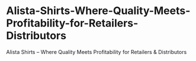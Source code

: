 # Alista-Shirts-Where-Quality-Meets-Profitability-for-Retailers-Distributors
Alista Shirts – Where Quality Meets Profitability for Retailers &amp; Distributors
